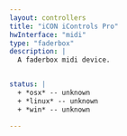 ```yaml
---
layout: controllers
title: "iCON iControls Pro"
hwInterface: "midi"
type: "faderbox"
description: |
  A faderbox midi device.


status: |
  + *osx* -- unknown
  + *linux* -- unknown
  + *win* -- unknown

---
```

